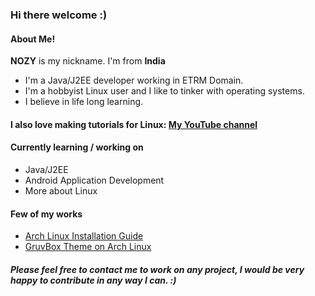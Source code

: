 ### Hi there welcome :)<br>

#### About Me!
<b>NOZY</b> is my nickname. I'm from <b>India</b><br>
- I'm a Java/J2EE developer working in ETRM Domain.<br>
- I'm a hobbyist Linux user and I like to tinker with operating systems.<br>
- I believe in life long learning.<br>
  
#### I also love making tutorials for Linux: [My YouTube channel](https://www.youtube.com/channel/UCz4qSiJf76CDsCyVpz-M9sg) <br>

#### Currently learning / working on
* Java/J2EE
* Android Application Development
* More about Linux

#### Few of my works
- [Arch Linux Installation Guide](https://github.com/geeknozy/Arch-Linux-Installation-Guide)
- [GruvBox Theme on Arch Linux](https://github.com/geeknozy/Arch-BSPWM)

##### Please feel free to contact me to work on any project, I would be very happy to contribute in any way I can. :)
